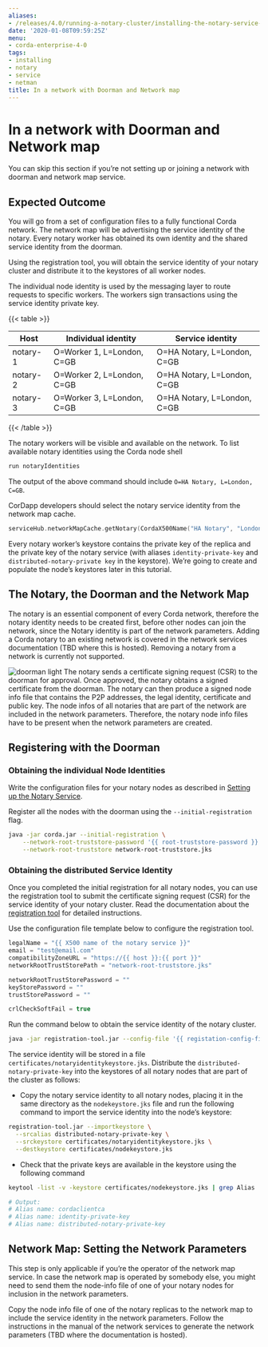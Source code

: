 ```yaml
---
aliases:
- /releases/4.0/running-a-notary-cluster/installing-the-notary-service-netman.html
date: '2020-01-08T09:59:25Z'
menu:
- corda-enterprise-4-0
tags:
- installing
- notary
- service
- netman
title: In a network with Doorman and Network map
---
```



# In a network with Doorman and Network map

You can skip this section if you’re not setting up or joining a network with
doorman and network map service.


## Expected Outcome

You will go from a set of configuration files to a fully functional Corda network.
The network map will be advertising the service identity of the notary. Every
notary worker has obtained its own identity and the shared service identity
from the doorman.

Using the registration tool, you will obtain the service identity of your notary
cluster and distribute it to the keystores of all worker nodes.

The individual node identity is used by the messaging layer to route requests to
specific workers. The workers sign transactions using the service identity private key.


{{< table >}}

|Host|Individual identity|Service identity|
|--------|--------------------------|---------------------------|
|notary-1|O=Worker 1, L=London, C=GB|O=HA Notary, L=London, C=GB|
|notary-2|O=Worker 2, L=London, C=GB|O=HA Notary, L=London, C=GB|
|notary-3|O=Worker 3, L=London, C=GB|O=HA Notary, L=London, C=GB|

{{< /table >}}

The notary workers will be visible and available on the network. To list available notary
identities using the Corda node shell

```sh
run notaryIdentities
```

The output of the above command should include `O=HA Notary, L=London, C=GB`.

CorDapp developers should select the notary service identity from the network map cache.

```kotlin
serviceHub.networkMapCache.getNotary(CordaX500Name("HA Notary", "London", "GB"))
```

Every notary worker’s keystore contains the private key of the replica and the
private key of the notary service (with aliases `identity-private-key` and
`distributed-notary-private key` in the keystore). We’re going to create and
populate the node’s keystores later in this tutorial.


## The Notary, the Doorman and the Network Map

The notary is an essential component of every Corda network, therefore the
notary identity needs to be created first, before other nodes can join the
network, since the Notary identity is part of the network parameters.
Adding a Corda notary to an existing network is covered in
the network services documentation (TBD where this is hosted). Removing a notary from a network
is currently not supported.

![doorman light](running-a-notary-cluster/resources/doorman-light.png "doorman light")
The notary sends a certificate signing request (CSR) to the doorman for
approval. Once approved, the notary obtains a signed certificate from the
doorman. The notary can then produce a signed node info file that contains the
P2P addresses, the legal identity, certificate and public key. The node infos
of all notaries that are part of the network are included in the network
parameters. Therefore, the notary node info files have to be present when the
network parameters are created.


## Registering with the Doorman


### Obtaining the individual Node Identities

Write the configuration files for your notary nodes as described in [Setting up the Notary Service](installing-the-notary-service.md).

Register all the nodes with the doorman using the `--initial-registration`  flag.

```sh
java -jar corda.jar --initial-registration \
    --network-root-truststore-password '{{ root-truststore-password }}' \
    --network-root-truststore network-root-truststore.jks
```


### Obtaining the distributed Service Identity

Once you completed the initial registration for all notary nodes, you can use
the registration tool to submit the certificate signing request (CSR) for the
service identity of your notary cluster. Read the documentation about the
[registration tool](https://github.com/corda/network-services/tree/master/registration-tool)
for detailed instructions.

Use the configuration file template below to configure the registration tool.

```kotlin
legalName = "{{ X500 name of the notary service }}"
email = "test@email.com"
compatibilityZoneURL = "https://{{ host }}:{{ port }}"
networkRootTrustStorePath = "network-root-truststore.jks"

networkRootTrustStorePassword = ""
keyStorePassword = ""
trustStorePassword = ""

crlCheckSoftFail = true
```

Run the command below to obtain the service identity of the notary cluster.

```sh
java -jar registration-tool.jar --config-file '{{ registation-config-file }}'
```

The service identity will be stored in a file
`certificates/notaryidentitykeystore.jks`. Distribute the
`distributed-notary-private-key` into the keystores of all notary nodes that
are part of the cluster as follows:


* Copy the notary service identity to all notary nodes, placing it in the same directory as the `nodekeystore.jks` file and run the following command to import the service identity into the node’s keystore:

```sh
registration-tool.jar --importkeystore \
  --srcalias distributed-notary-private-key \
  --srckeystore certificates/notaryidentitykeystore.jks \
  --destkeystore certificates/nodekeystore.jks
```


* Check that the private keys are available in the keystore using the following command

```sh
keytool -list -v -keystore certificates/nodekeystore.jks | grep Alias

# Output:
# Alias name: cordaclientca
# Alias name: identity-private-key
# Alias name: distributed-notary-private-key
```


## Network Map: Setting the Network Parameters

This step is only applicable if you’re the operator of the network map service.
In case the network map is operated by somebody else, you might need to send
them the node-info file of one of your notary nodes for inclusion in the
network parameters.

Copy the node info file of one of the notary replicas to the network map to
include the service identity in the network parameters. Follow the
instructions in the manual of the network services to generate the network
parameters (TBD where the documentation is hosted).

